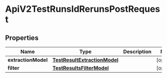 

# ApiV2TestRunsIdRerunsPostRequest


## Properties

| Name | Type | Description | Notes |
|------------ | ------------- | ------------- | -------------|
|**extractionModel** | [**TestResultExtractionModel**](TestResultExtractionModel.md) |  |  [optional] |
|**filter** | [**TestResultsFilterModel**](TestResultsFilterModel.md) |  |  [optional] |



